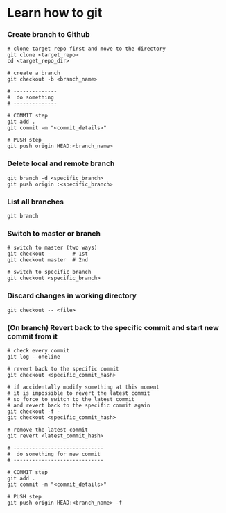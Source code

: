 # Learn how to git

### Create branch to Github
```shell
# clone target repo first and move to the directory
git clone <target_repo>
cd <target_repo_dir>

# create a branch
git checkout -b <branch_name>

# --------------
#  do something
# --------------

# COMMIT step
git add .
git commit -m "<commit_details>"

# PUSH step
git push origin HEAD:<branch_name>
```

### Delete local and remote branch
```shell
git branch -d <specific_branch>
git push origin :<specific_branch>
```

### List all branches
```shell
git branch
```

### Switch to master or branch
```shell
# switch to master (two ways)
git checkout -       # 1st
git checkout master  # 2nd

# switch to specific branch
git checkout <specific_branch>
```

### Discard changes in working directory
```shell
git checkout -- <file>
```

### (On branch) Revert back to the specific commit and start new commit from it
```shell
# check every commit
git log --oneline

# revert back to the specific commit
git checkout <specific_commit_hash>

# if accidentally modify something at this moment
# it is impossible to revert the latest commit
# so force to switch to the latest commit
# and revert back to the specific commit again
git checkout -f -
git checkout <specific_commit_hash>

# remove the latest commit
git revert <latest_commit_hash>

# -----------------------------
#  do something for new commit
# -----------------------------

# COMMIT step
git add .
git commit -m "<commit_details>"

# PUSH step
git push origin HEAD:<branch_name> -f
```